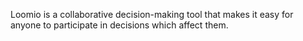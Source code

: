 Loomio is a collaborative decision-making tool that makes it easy for anyone to participate in decisions which affect them.